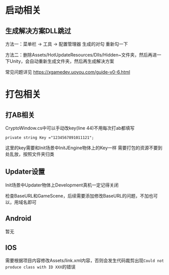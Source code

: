﻿# 启动相关
## 生成解决方案DLL跳过
方法一：菜单栏 -> 工具 -> 配置管理器 生成的对勾 重新勾一下

方法二：删除Assets/HotUpdateResources/Dlls/Hidden~文件夹，然后再进一下Unity，会自动重新生成文件夹，然后再生成解决方案

常见问题详见 https://xgamedev.uoyou.com/guide-v0-6.html
# 打包相关
## 打AB相关
CryptoWindow.cs中可以手动改key(line 44)不用每次打ab都填写
```CSharp
private string Key ="1234567891011121";
```
这里的key需要和Init场景中InitJEngine物体上的Key一样
需要打包的资源不要到处乱放，按照文件夹归类
## Updater设置

Init场景中Updater物体上Development真机一定记得关闭

检查BaseURL和GameScene，后续需要添加修改BaseURL的问题，不加也可以，用域名即可
## Android
暂无
## IOS
需要根据项目内容修改Assets/link.xml内容，否则会发生代码裁剪出现```Could not produce class with ID XXX```的错误

